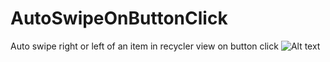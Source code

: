 # AutoSwipeOnButtonClick
Auto swipe right or left of an item in recycler view on button click
![Alt text](mtp://[usb:002,022]/Internal%20storage/DCIM/Camera/Screenshot_20161128-154048.png?raw=true "Screenshots")
